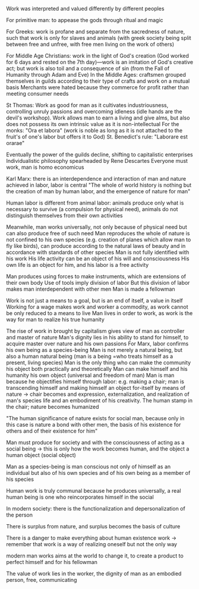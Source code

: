 Work was interpreted and valued differently by different peoples

For primitive man: to appease the gods through ritual and magic

For Greeks: work is profane and separate from the sacredness of nature, such that work is only for slaves and animals (with greek society being split between free and unfree, with free men living on the work of others)

For Middle Age Christians: work in the light of God's creation (God worked for 6 days and rested on the 7th day)—work is an imitation of God's creative act; but work is also toil and a consequence of sin (from the Fall of Humanity through Adam and Eve) 
In the Middle Ages: craftsmen grouped themselves in guilds according to their type of crafts and work on a mutual basis
Merchants were hated because they commerce for profit rather than meeting consumer needs

St Thomas: Work as good for man as it cultivates industriousness, controlling unruly passions and overcoming idleness (idle hands are the devil's workshop). Work allows man to earn a living and give alms, but also does not possess its own intrinsic value as it is non-intellectual
For the monks: "Ora et labora" (work is noble as long as it is not attached to the fruit's of one's labor but offers it to God)
St. Benedict's rule: "Laborare est orarae"

Eventually the power of the guilds decline, shifting to capitalistic enterprises
Individualistic philosophy spearheaded by Rene Descartes
Everyone must work, man is homo economicus

Karl Marx: there is an interdependence and interaction of man and nature achieved in labor, labor is central
"The whole of world history is nothing but the creation of man by human labor, and the emergence of nature for man"

Human labor is different from animal labor:
animals produce only what is necessary to survive (a compulsion for physical need), animals do not distinguish themselves from their own activities

Meanwhile, man works universally, not only because of physical need but can also produce free of such need
Man reproduces the whole of nature is not confined to his own species (e.g. creation of planes which allow man to fly like birds), can produce according to the natural laws of beauty and in accordance with standards of other species
Man is not fully identified with his work
His life activity can be an object of his will and consciousness
His own life is an object for him, and his labor is a free activity

Man produces using forces to make instruments, which are extensions of their own body
Use of tools imply division of labor
But this division of labor makes man interdependent with other men
Man is made a fellowman

Work is not just a means to a goal, but is an end of itself, a value in itself
Working for a wage makes work and worker a commodity, as work cannot be only reduced to a means to live
Man lives in order to work, as work is the way for man to realize his true humanity

The rise of work in brought by capitalism gives view of man as controller and master of nature
Man's dignity lies in his ability to stand for himself, to acquire master over nature and his own passions
For Marx, labor confirms his own being as a species-being
Man is not merely a natural being, but also a human natural being (man is a being =who treats himself as a present, living species)
Man is the only thing who can make the community his object both practically and theoretically
Man can make himself and his humanity his own object (universal and freedom of man)
Man is man because he objectifies himself through labor: e.g. making a chair; man is transcending himself and making himself an object for-itself by means of nature -> chair becomes and expression, externalization, and realization of man's species life and an embodiment of his creativity.
The human stamp in the chair; nature becomes humanized

"The human significance of nature exists for social man, because only in this case is nature a bond with other men, the basis of his existence for others and of their existence for him"

Man must produce for society and with the consciousness of acting as a social being -> this is only how the work becomes human, and the object a human object (social object)

Man as a species-being is man conscious not only of himself as an individual but also of his own species and of his own being as a member of his species

Human work is truly communal because he produces universally, a real human being is one who reincorporates himself in the social

In modern society: there is the functionalization and depersonalization of the person

There is surplus from nature, and surplus becomes the basis of culture

There is a danger to make everything about human existence work -> remember that work is a way of realizing oneself but not the only way

modern man works aims at the world to change it, to create a product to perfect himself and for his fellowman

The value of work lies in the worker, the dignity of man as an embodied person, free, communicating
 